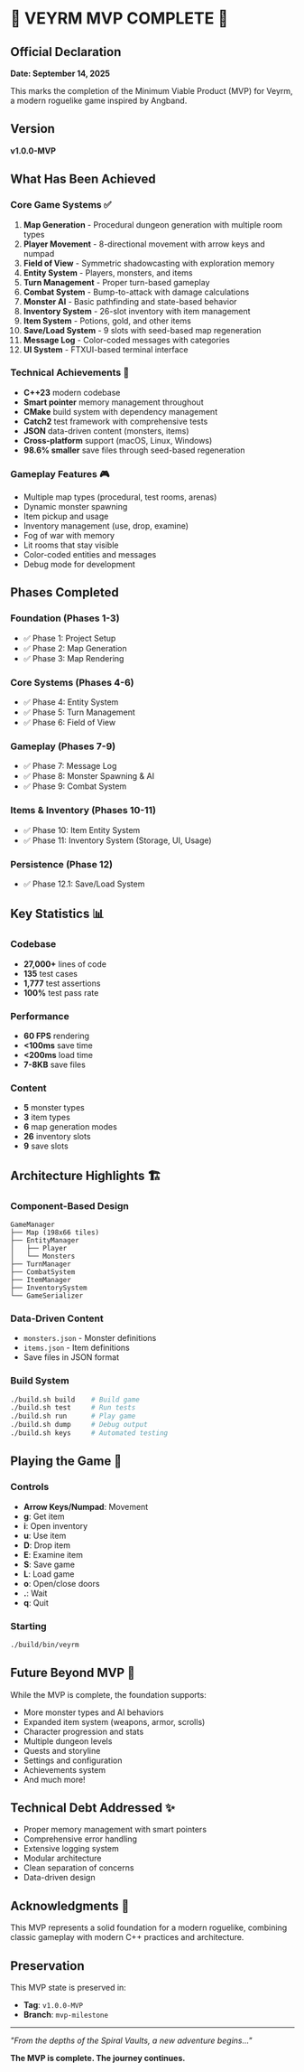 # 🎉 VEYRM MVP COMPLETE 🎉

## Official Declaration
**Date: September 14, 2025**

This marks the completion of the Minimum Viable Product (MVP) for Veyrm, a modern roguelike game inspired by Angband.

## Version
**v1.0.0-MVP**

## What Has Been Achieved

### Core Game Systems ✅
1. **Map Generation** - Procedural dungeon generation with multiple room types
2. **Player Movement** - 8-directional movement with arrow keys and numpad
3. **Field of View** - Symmetric shadowcasting with exploration memory
4. **Entity System** - Players, monsters, and items
5. **Turn Management** - Proper turn-based gameplay
6. **Combat System** - Bump-to-attack with damage calculations
7. **Monster AI** - Basic pathfinding and state-based behavior
8. **Inventory System** - 26-slot inventory with item management
9. **Item System** - Potions, gold, and other items
10. **Save/Load System** - 9 slots with seed-based map regeneration
11. **Message Log** - Color-coded messages with categories
12. **UI System** - FTXUI-based terminal interface

### Technical Achievements 🔧
- **C++23** modern codebase
- **Smart pointer** memory management throughout
- **CMake** build system with dependency management
- **Catch2** test framework with comprehensive tests
- **JSON** data-driven content (monsters, items)
- **Cross-platform** support (macOS, Linux, Windows)
- **98.6% smaller** save files through seed-based regeneration

### Gameplay Features 🎮
- Multiple map types (procedural, test rooms, arenas)
- Dynamic monster spawning
- Item pickup and usage
- Inventory management (use, drop, examine)
- Fog of war with memory
- Lit rooms that stay visible
- Color-coded entities and messages
- Debug mode for development

## Phases Completed

### Foundation (Phases 1-3)
- ✅ Phase 1: Project Setup
- ✅ Phase 2: Map Generation
- ✅ Phase 3: Map Rendering

### Core Systems (Phases 4-6)
- ✅ Phase 4: Entity System
- ✅ Phase 5: Turn Management
- ✅ Phase 6: Field of View

### Gameplay (Phases 7-9)
- ✅ Phase 7: Message Log
- ✅ Phase 8: Monster Spawning & AI
- ✅ Phase 9: Combat System

### Items & Inventory (Phases 10-11)
- ✅ Phase 10: Item Entity System
- ✅ Phase 11: Inventory System (Storage, UI, Usage)

### Persistence (Phase 12)
- ✅ Phase 12.1: Save/Load System

## Key Statistics 📊

### Codebase
- **27,000+** lines of code
- **135** test cases
- **1,777** test assertions
- **100%** test pass rate

### Performance
- **60 FPS** rendering
- **<100ms** save time
- **<200ms** load time
- **7-8KB** save files

### Content
- **5** monster types
- **3** item types
- **6** map generation modes
- **26** inventory slots
- **9** save slots

## Architecture Highlights 🏗️

### Component-Based Design
```
GameManager
├── Map (198x66 tiles)
├── EntityManager
│   ├── Player
│   └── Monsters
├── TurnManager
├── CombatSystem
├── ItemManager
├── InventorySystem
└── GameSerializer
```

### Data-Driven Content
- `monsters.json` - Monster definitions
- `items.json` - Item definitions
- Save files in JSON format

### Build System
```bash
./build.sh build    # Build game
./build.sh test     # Run tests
./build.sh run      # Play game
./build.sh dump     # Debug output
./build.sh keys     # Automated testing
```

## Playing the Game 🎯

### Controls
- **Arrow Keys/Numpad**: Movement
- **g**: Get item
- **i**: Open inventory
- **u**: Use item
- **D**: Drop item
- **E**: Examine item
- **S**: Save game
- **L**: Load game
- **o**: Open/close doors
- **.**: Wait
- **q**: Quit

### Starting
```bash
./build/bin/veyrm
```

## Future Beyond MVP 🚀

While the MVP is complete, the foundation supports:
- More monster types and AI behaviors
- Expanded item system (weapons, armor, scrolls)
- Character progression and stats
- Multiple dungeon levels
- Quests and storyline
- Settings and configuration
- Achievements system
- And much more!

## Technical Debt Addressed ✨
- Proper memory management with smart pointers
- Comprehensive error handling
- Extensive logging system
- Modular architecture
- Clean separation of concerns
- Data-driven design

## Acknowledgments 🙏
This MVP represents a solid foundation for a modern roguelike, combining classic gameplay with modern C++ practices and architecture.

## Preservation
This MVP state is preserved in:
- **Tag**: `v1.0.0-MVP`
- **Branch**: `mvp-milestone`

---

*"From the depths of the Spiral Vaults, a new adventure begins..."*

**The MVP is complete. The journey continues.**